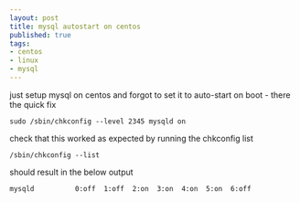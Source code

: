 ```yaml
--- 
layout: post
title: mysql autostart on centos
published: true
tags: 
- centos
- linux
- mysql
---
```

just setup mysql on centos and forgot to set it to auto-start on boot - there the quick fix

    sudo /sbin/chkconfig --level 2345 mysqld on

check that this worked as expected by running the chkconfig list

    /sbin/chkconfig --list

should result in the below output

    mysqld          0:off  1:off  2:on  3:on  4:on  5:on  6:off
